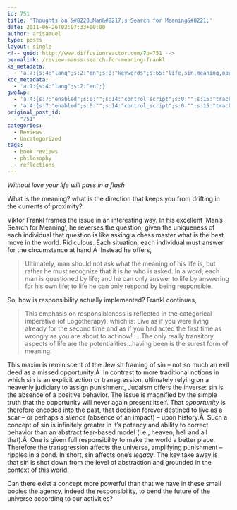 ```yaml
---
id: 751
title: 'Thoughts on &#8220;Man&#8217;s Search for Meaning&#8221;'
date: 2011-06-26T02:07:33+00:00
author: arisamuel
type: posts
layout: single
<!-- guid: http://www.diffusionreactor.com/?p=751 -->
permalink: /review-manss-search-for-meaning-frankl
ks_metadata:
  - 'a:7:{s:4:"lang";s:2:"en";s:8:"keywords";s:65:"life,sin,meaning,opportunity,responsibility,world,absence,affects";s:19:"keywords_autoupdate";s:1:"1";s:11:"description";s:158:"life will pass in a flash What is the meaning? what is the direction that keeps you from drifting in the currents of proximity? Viktor Frankl frames the issue";s:22:"description_autoupdate";s:1:"1";s:5:"title";s:0:"";s:6:"robots";s:12:"index,follow";}'
kdc_metadata:
  - 'a:1:{s:4:"lang";s:2:"en";}'
gwo4wp:
  - 'a:4:{s:7:"enabled";s:0:"";s:14:"control_script";s:0:"";s:15:"tracking_script";s:0:"";s:17:"conversion_script";s:0:"";}'
  - 'a:4:{s:7:"enabled";s:0:"";s:14:"control_script";s:0:"";s:15:"tracking_script";s:0:"";s:17:"conversion_script";s:0:"";}'
original_post_id:
  - "751"
categories:
  - Reviews
  - Uncategorized
tags:
  - book reviews
  - philosophy
  - reflections
---
```

_Without love your life will pass in a flash_

What is the meaning? what is the direction that keeps you from drifting in the currents of proximity?

Viktor Frankl frames the issue in an interesting way. In his excellent &#8216;Man&#8217;s Search for Meaning&#8217;, he reverses the question; given the uniqueness of each individual that question is like asking a chess master what is the best move in the world. Ridiculous. Each situation, each individual must answer for the circumstance at hand.Â  Instead he offers,

> Ultimately, man should not ask what the meaning of his life is, but rather he must recognize that it is _he_ who is asked. In a word, each man is questioned by life; and he can only answer to life by answering for his own life; to life he can only respond by being responsible.

So, how is responsibility actually implemented? Frankl continues,

> This emphasis on responsibleness is reflected in the categorical imperative (of Logotherapy), which is: Live as if you were living already for the second time and as if you had acted the first time as wrongly as you are about to act now!&#8230;..The only really transitory aspects of life are the potentialities&#8230;having been is the surest form of meaning.

This maxim is reminiscent of the Jewish framing of sin &#8211; not so much an evil deed as a missed opportunity.Â  In contrast to more traditional notions in which sin is an explicit action or transgression, ultimately relying on a heavenly judiciary to assign punishment, Judaism offers the inverse: sin is the absence of a positive behavior. The issue is magnified by the simple truth that the opportunity will never again present itself. That _opportunity_ is therefore encoded into the past, that decision forever destined to live as a scar &#8211; or perhaps a _silence_ (absence of an impact) &#8211; upon history.Â  Such a concept of sin is infinitely greater in it&#8217;s potency and ability to correct behavior than an abstract fear-based model (i.e., heaven, hell and all that).Â  One is given full responsibility to make the world a better place. Therefore the transgression affects the universe, amplifying punishment &#8211; ripples in a pond. In short, sin affects one&#8217;s _legacy_. The key take away is that sin is shot down from the level of abstraction and grounded in the context of this world.

Can there exist a concept more powerful than that we have in these small bodies the agency, indeed the responsibility, to bend the future of the universe according to our activities?

&nbsp;

&nbsp;

&nbsp;